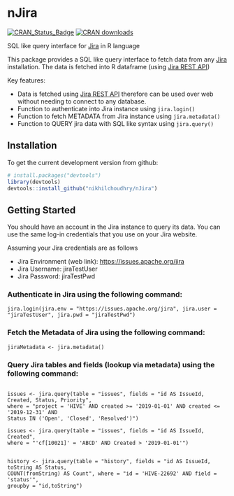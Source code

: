 # nJira

[![CRAN_Status_Badge](http://www.r-pkg.org/badges/version/nJira?color=brightgreen)](https://cran.r-project.org/package=nJira)
[![CRAN downloads](http://cranlogs.r-pkg.org/badges/grand-total/nJira?color=brightgreen)](http://cranlogs.r-pkg.org/badges/grand-total/nJira)

SQL like query interface for [Jira](https://www.atlassian.com/software/jira) in R language

This package provides a SQL like query interface to fetch data from any [Jira](https://www.atlassian.com/software/jira) installation. The data is fetched into R dataframe (using [Jira REST API](https://developer.atlassian.com/cloud/jira/platform/rest/v2/))

Key features:
  * Data is fetched using [Jira REST API](https://developer.atlassian.com/cloud/jira/platform/rest/v2/) therefore can be used over web without needing to connect to any database.
  * Function to authenticate into Jira instance using `jira.login()`
  * Function to fetch METADATA from Jira instance using `jira.metadata()`
  * Function to QUERY jira data with SQL like syntax using `jira.query()`
  
  
## Installation

To get the current development version from github:

```R
# install.packages("devtools")
library(devtools)
devtools::install_github("nikhilchoudhry/nJira")
```

## Getting Started
You should have an account in the Jira instance to query its data. You can use the same log-in credentials that you use on your Jira website.

Assuming your Jira credentials are as follows

  * Jira Environment (web link): https://issues.apache.org/jira
  * Jira Username: jiraTestUser
  * Jira Password: jiraTestPwd

### Authenticate in Jira using the following command:
```{r}
jira.login(jira.env = "https://issues.apache.org/jira", jira.user = "jiraTestUser", jira.pwd = "jiraTestPwd")
```
### Fetch the Metadata of Jira using the following command:
```{r}
jiraMetadata <- jira.metadata()
```

### Query Jira tables and fields (lookup via metadata) using the following command:
```{r}

issues <- jira.query(table = "issues", fields = "id AS IssueId, Created, Status, Priority", 
where = "project = 'HIVE' AND created >= '2019-01-01' AND created <= '2019-12-31' AND 
Status IN ('Open', 'Closed', 'Resolved')")

issues <- jira.query(table = "issues", fields = "id AS IssueId, Created", 
where = "'cf[10021]' = 'ABCD' AND Created > '2019-01-01'")


history <- jira.query(table = "history", fields = "id AS IssueId, toString AS Status, 
COUNT(fromString) AS Count", where = "id = 'HIVE-22692' AND field = 'status'", 
groupby = "id,toString")
```